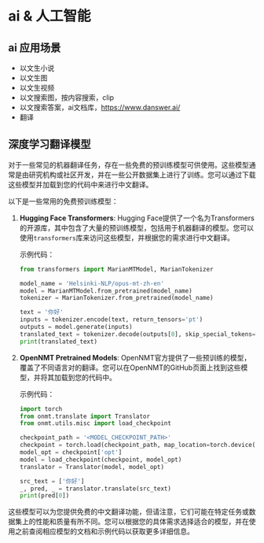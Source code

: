 # ai & 人工智能

## ai 应用场景

- 以文生小说
- 以文生图
- 以文生视频
- 以文搜索图，按内容搜索，clip
- 以文搜索答案，ai文档库，https://www.danswer.ai/
- 翻译


## 深度学习翻译模型

对于一些常见的机器翻译任务，存在一些免费的预训练模型可供使用。这些模型通常是由研究机构或社区开发，并在一些公开数据集上进行了训练。您可以通过下载这些模型并加载到您的代码中来进行中文翻译。

以下是一些常用的免费预训练模型：

1. **Hugging Face Transformers**: Hugging Face提供了一个名为Transformers的开源库，其中包含了大量的预训练模型，包括用于机器翻译的模型。您可以使用`transformers`库来访问这些模型，并根据您的需求进行中文翻译。

   示例代码：
   ```python
   from transformers import MarianMTModel, MarianTokenizer

   model_name = 'Helsinki-NLP/opus-mt-zh-en'
   model = MarianMTModel.from_pretrained(model_name)
   tokenizer = MarianTokenizer.from_pretrained(model_name)

   text = '你好'
   inputs = tokenizer.encode(text, return_tensors='pt')
   outputs = model.generate(inputs)
   translated_text = tokenizer.decode(outputs[0], skip_special_tokens=True)
   print(translated_text)
   ```

2. **OpenNMT Pretrained Models**: OpenNMT官方提供了一些预训练的模型，覆盖了不同语言对的翻译。您可以在OpenNMT的GitHub页面上找到这些模型，并将其加载到您的代码中。

   示例代码：
   ```python
   import torch
   from onmt.translate import Translator
   from onmt.utils.misc import load_checkpoint

   checkpoint_path = '<MODEL_CHECKPOINT_PATH>'
   checkpoint = torch.load(checkpoint_path, map_location=torch.device('cpu'))
   model_opt = checkpoint['opt']
   model = load_checkpoint(checkpoint, model_opt)
   translator = Translator(model, model_opt)

   src_text = ['你好']
   _, pred, _ = translator.translate(src_text)
   print(pred[0])
   ```

这些模型可以为您提供免费的中文翻译功能，但请注意，它们可能在特定任务或数据集上的性能和质量有所不同。您可以根据您的具体需求选择适合的模型，并在使用之前查阅相应模型的文档和示例代码以获取更多详细信息。